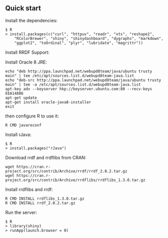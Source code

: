 ## Quick start

Install the dependencies:

```
$ R
> install.packages(c("curl", "httpuv", "readr", "xts", "reshape2",
    "RColorBrewer", "shiny", "shinydashboard", "dygraphs", "markdown",
    "ggplot2", "toOrdinal", "plyr", "lubridate", "magrittr"))
```

Install RRDF Support:

Install Oracle 8 JRE:

```
echo "deb http://ppa.launchpad.net/webupd8team/java/ubuntu trusty main" | tee /etc/apt/sources.list.d/webupd8team-java.list
echo "deb-src http://ppa.launchpad.net/webupd8team/java/ubuntu trusty main" | tee -a /etc/apt/sources.list.d/webupd8team-java.list
apt-key adv --keyserver hkp://keyserver.ubuntu.com:80 --recv-keys EEA14886
apt-get update
apt-get install oracle-java8-installer
exit
```

then configure R to use it:
```
R CMD javareconf
```

Install rJava:
```
$ R
> install.packages("rJava")
```
Download rrdf and rrdflibs from CRAN:
```
wget https://cran.r-project.org/src/contrib/Archive/rrdf/rrdf_2.0.2.tar.gz
wget https://cran.r-project.org/src/contrib/Archive/rrdflibs/rrdflibs_1.3.0.tar.gz
```
Install rrdflibs and rrdf:
```
R CMD INSTALL rrdflibs_1.3.0.tar.gz
R CMD INSTALL rrdf_2.0.2.tar.gz
```

Run the server:

```
$ R
> library(shiny)
> runApp(launch.browser = 0)
```

